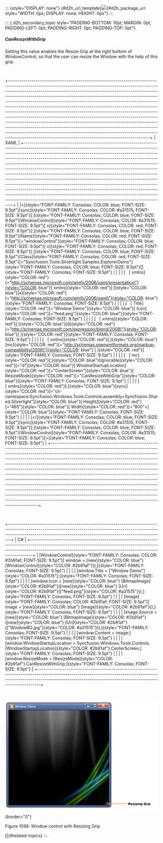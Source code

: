 ::: {style="DISPLAY: none"}
[](ms-xhelp:///?Id=d2h_url_template){#d2h_url_template}![](!package_url!){#d2h_package_url style="WIDTH: 0px; DISPLAY: none; HEIGHT: 0px"}
:::

::: {.d2h_secondary_topic style="PADDING-BOTTOM: 10pt; MARGIN: 0pt; PADDING-LEFT: 0pt; PADDING-RIGHT: 0pt; PADDING-TOP: 0pt"}
##### CanResizeWithGrip

Setting this value enables the Resize Grip at the right bottom of WindowControl, so that the user can resize the Window with the help of this grip.

 

+------------------------------------------------------------------------------------------------------------------------------------------------------------------------------------------------------------------------------------------------------------------------------------------------------------------------------------------------------------------------------------------------------------------------------------------------------------------------------------------------------------------------------------------------------------------------------------------------------------------------------------------------------------------------------------------------------------------------------------------------------------------------------------------------------------------------------------------------------------------------------------------------------------------------------------------------------------------+
| XAML                                                                                                                                                                                                                                                                                                                                                                                                                                                                                                                                                                                                                                                                                                                                                                                                                                                                                                                                                             |
+------------------------------------------------------------------------------------------------------------------------------------------------------------------------------------------------------------------------------------------------------------------------------------------------------------------------------------------------------------------------------------------------------------------------------------------------------------------------------------------------------------------------------------------------------------------------------------------------------------------------------------------------------------------------------------------------------------------------------------------------------------------------------------------------------------------------------------------------------------------------------------------------------------------------------------------------------------------+
| [\<]{style="FONT-FAMILY: Consolas; COLOR: blue; FONT-SIZE: 9.5pt"}[sync]{style="FONT-FAMILY: Consolas; COLOR: #a31515; FONT-SIZE: 9.5pt"}[:]{style="FONT-FAMILY: Consolas; COLOR: blue; FONT-SIZE: 9.5pt"}[WindowControl]{style="FONT-FAMILY: Consolas; COLOR: #a31515; FONT-SIZE: 9.5pt"}[ x]{style="FONT-FAMILY: Consolas; COLOR: red; FONT-SIZE: 9.5pt"}[:]{style="FONT-FAMILY: Consolas; COLOR: blue; FONT-SIZE: 9.5pt"}[Name]{style="FONT-FAMILY: Consolas; COLOR: red; FONT-SIZE: 9.5pt"}[=\"windowControl\"]{style="FONT-FAMILY: Consolas; COLOR: blue; FONT-SIZE: 9.5pt"}[ x]{style="FONT-FAMILY: Consolas; COLOR: red; FONT-SIZE: 9.5pt"}[:]{style="FONT-FAMILY: Consolas; COLOR: blue; FONT-SIZE: 9.5pt"}[Class]{style="FONT-FAMILY: Consolas; COLOR: red; FONT-SIZE: 9.5pt"}[=\"Syncfusion.Tools.Silverlight.Samples.ExplorerDemo\"]{style="FONT-FAMILY: Consolas; COLOR: blue; FONT-SIZE: 9.5pt"}[]{style="FONT-FAMILY: Consolas; FONT-SIZE: 9.5pt"} |
|                                                                                                                                                                                                                                                                                                                                                                                                                                                                                                                                                                                                                                                                                                                                                                                                                                                                                                                                                                  |
| [   [ xmlns]{style="COLOR: red"}[=\"http://schemas.microsoft.com/winfx/2006/xaml/presentation\"]{style="COLOR: blue"}[ xmlns]{style="COLOR: red"}[:]{style="COLOR: blue"}[x]{style="COLOR: red"}[=\"http://schemas.microsoft.com/winfx/2006/xaml\"]{style="COLOR: blue"} ]{style="FONT-FAMILY: Consolas; FONT-SIZE: 9.5pt"}                                                                                                                                                                                                                                                                                                                                                                                                                                                                                                                                                                                                                                      |
|                                                                                                                                                                                                                                                                                                                                                                                                                                                                                                                                                                                                                                                                                                                                                                                                                                                                                                                                                                  |
| [   [ Title]{style="COLOR: red"}[=\"Window Demo\"]{style="COLOR: blue"}[ Icon]{style="COLOR: red"}[=\"feed.png\"]{style="COLOR: blue"}]{style="FONT-FAMILY: Consolas; FONT-SIZE: 9.5pt"}                                                                                                                                                                                                                                                                                                                                                                                                                                                                                                                                                                                                                                                                                                                                                                         |
|                                                                                                                                                                                                                                                                                                                                                                                                                                                                                                                                                                                                                                                                                                                                                                                                                                                                                                                                                                  |
| [   [ xmlns]{style="COLOR: red"}[:]{style="COLOR: blue"}[d]{style="COLOR: red"}[=\"http://schemas.microsoft.com/expression/blend/2008\"]{style="COLOR: blue"}[ ]{style="COLOR: red"}]{style="FONT-FAMILY: Consolas; FONT-SIZE: 9.5pt"}                                                                                                                                                                                                                                                                                                                                                                                                                                                                                                                                                                                                                                                                                                                           |
|                                                                                                                                                                                                                                                                                                                                                                                                                                                                                                                                                                                                                                                                                                                                                                                                                                                                                                                                                                  |
| [   [ xmlns]{style="COLOR: red"}[:]{style="COLOR: blue"}[mc]{style="COLOR: red"}[=\"http://schemas.openxmlformats.org/markup-compatibility/2006\"]{style="COLOR: blue"} [ ]{style="COLOR: red"}]{style="FONT-FAMILY: Consolas; FONT-SIZE: 9.5pt"}                                                                                                                                                                                                                                                                                                                                                                                                                                                                                                                                                                                                                                                                                                                |
|                                                                                                                                                                                                                                                                                                                                                                                                                                                                                                                                                                                                                                                                                                                                                                                                                                                                                                                                                                  |
| [   [ mc]{style="COLOR: red"}[:]{style="COLOR: blue"}[Ignorable]{style="COLOR: red"}[=\"d\"]{style="COLOR: blue"}[ WindowStartupLocation]{style="COLOR: red"}[=\"CenterScreen\"]{style="COLOR: blue"}[ ResizeMode]{style="COLOR: red"}[=\"CanResizeWithGrip\"]{style="COLOR: blue"}]{style="FONT-FAMILY: Consolas; FONT-SIZE: 9.5pt"}                                                                                                                                                                                                                                                                                                                                                                                                                                                                                                                                                                                                                            |
|                                                                                                                                                                                                                                                                                                                                                                                                                                                                                                                                                                                                                                                                                                                                                                                                                                                                                                                                                                  |
| [   [ xmlns]{style="COLOR: red"}[:]{style="COLOR: blue"}[sync]{style="COLOR: red"}[=\"clr-namespace:Syncfusion.Windows.Tools.Controls;assembly=Syncfusion.Shared.Silverlight\"]{style="COLOR: blue"}[ Height]{style="COLOR: red"}[=\"465\"]{style="COLOR: blue"}[ Width]{style="COLOR: red"}[=\"800\"\>]{style="COLOR: blue"}]{style="FONT-FAMILY: Consolas; FONT-SIZE: 9.5pt"}                                                                                                                                                                                                                                                                                                                                                                                                                                                                                                                                                                                  |
|                                                                                                                                                                                                                                                                                                                                                                                                                                                                                                                                                                                                                                                                                                                                                                                                                                                                                                                                                                  |
| [\</]{style="FONT-FAMILY: Consolas; COLOR: blue; FONT-SIZE: 9.5pt"}[sync]{style="FONT-FAMILY: Consolas; COLOR: #a31515; FONT-SIZE: 9.5pt"}[:]{style="FONT-FAMILY: Consolas; COLOR: blue; FONT-SIZE: 9.5pt"}[WindowControl]{style="FONT-FAMILY: Consolas; COLOR: #a31515; FONT-SIZE: 9.5pt"}[\>]{style="FONT-FAMILY: Consolas; COLOR: blue; FONT-SIZE: 9.5pt"}                                                                                                                                                                                                                                                                                                                                                                                                                                                                                                                                                                                                    |
+------------------------------------------------------------------------------------------------------------------------------------------------------------------------------------------------------------------------------------------------------------------------------------------------------------------------------------------------------------------------------------------------------------------------------------------------------------------------------------------------------------------------------------------------------------------------------------------------------------------------------------------------------------------------------------------------------------------------------------------------------------------------------------------------------------------------------------------------------------------------------------------------------------------------------------------------------------------+

 

+-------------------------------------------------------------------------------------------------------------------------------------------------------------------------------------------------------------------------------------------+
| C#                                                                                                                                                                                                                                        |
+-------------------------------------------------------------------------------------------------------------------------------------------------------------------------------------------------------------------------------------------+
| [WindowControl]{style="FONT-FAMILY: Consolas; COLOR: #2b91af; FONT-SIZE: 9.5pt"}[ window = [new]{style="COLOR: blue"} [WindowControl]{style="COLOR: #2b91af"}();]{style="FONT-FAMILY: Consolas; FONT-SIZE: 9.5pt"}                        |
|                                                                                                                                                                                                                                           |
| [window.Title = [\"Window Demo\"]{style="COLOR: #a31515"};]{style="FONT-FAMILY: Consolas; FONT-SIZE: 9.5pt"}                                                                                                                              |
|                                                                                                                                                                                                                                           |
| [window.Icon = [new]{style="COLOR: blue"} [BitmapImage]{style="COLOR: #2b91af"}([new]{style="COLOR: blue"} [Uri]{style="COLOR: #2b91af"}([\"feed.png\"]{style="COLOR: #a31515"}));]{style="FONT-FAMILY: Consolas; FONT-SIZE: 9.5pt"}      |
|                                                                                                                                                                                                                                           |
| [Image]{style="FONT-FAMILY: Consolas; COLOR: #2b91af; FONT-SIZE: 9.5pt"}[ image = [new]{style="COLOR: blue"} [Image]{style="COLOR: #2b91af"}();]{style="FONT-FAMILY: Consolas; FONT-SIZE: 9.5pt"}                                         |
|                                                                                                                                                                                                                                           |
| [image.Source = [new]{style="COLOR: blue"} [BitmapImage]{style="COLOR: #2b91af"}([new]{style="COLOR: blue"} [Uri]{style="COLOR: #2b91af"}([\"WindowBG.jpg\"]{style="COLOR: #a31515"}));]{style="FONT-FAMILY: Consolas; FONT-SIZE: 9.5pt"} |
|                                                                                                                                                                                                                                           |
| [window.Content = image;]{style="FONT-FAMILY: Consolas; FONT-SIZE: 9.5pt"}                                                                                                                                                                |
|                                                                                                                                                                                                                                           |
| [window.WindowStartupLocation = Syncfusion.Windows.Tools.Controls.[WindowStartupLocation]{style="COLOR: #2b91af"}.CenterScreen;]{style="FONT-FAMILY: Consolas; FONT-SIZE: 9.5pt"}                                                         |
|                                                                                                                                                                                                                                           |
| [window.ResizeMode = [ResizeMode]{style="COLOR: #2b91af"}.CanResizeWithGrip;]{style="FONT-FAMILY: Consolas; FONT-SIZE: 9.5pt"}                                                                                                            |
+-------------------------------------------------------------------------------------------------------------------------------------------------------------------------------------------------------------------------------------------+

 

![](../ImagesExt/image261_993.png){border="0"}

Figure 1098: Window control with Resizing Grip

[]{#related-topics}
:::
